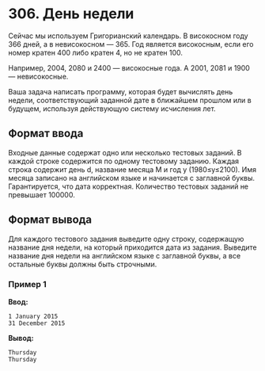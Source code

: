 # 306. День недели

Сейчас мы используем Григорианский календарь. В високосном году 366 дней, а в невисокосном — 365. Год является високосным, если его номер кратен 400 либо кратен 4, но не кратен 100.

Например, 2004, 2080 и 2400 — високосные года. А 2001, 2081 и 1900 — невисокосные.

Ваша задача написать программу, которая будет вычислять день недели, соответствующий заданной дате в ближайшем прошлом или в будущем, используя действующую систему исчисления лет.

## Формат ввода

Входные данные содержат одно или несколько тестовых заданий. В каждой строке содержится по одному тестовому заданию. Каждая строка содержит день d, название месяца M и год y (1980≤y≤2100). Имя месяца записано на английском языке и начинается с заглавной буквы. Гарантируется, что дата корректная. Количество тестовых заданий не превышает 100000.

## Формат вывода

Для каждого тестового задания выведите одну строку, содержащую название дня недели, на который приходится дата из задания. Выведите название дня недели на английском языке с заглавной буквы, а все остальные буквы должны быть строчными.

### Пример 1

**Ввод:**
```
1 January 2015 
31 December 2015
```

**Вывод:**
```
Thursday 
Thursday
```